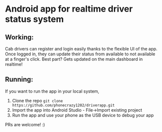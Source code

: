 # Android app for realtime driver status system

## Working:

Cab drivers can register and login easily thanks to the flexible UI of the app. 
Once logged in, they can update their status from available to not available at a finger's click. Best part? Gets updated on the main dashboard in realtime!

## Running:

If you want to run the app in your local system,

1. Clone the repo `git clone https://github.com/phonecrazy1202/driverapp.git`
2. Import the app into Android Studio - File->Import existing project
3. Run the app and use your phone as the USB device to debug your app

PRs are welcome! :) 
